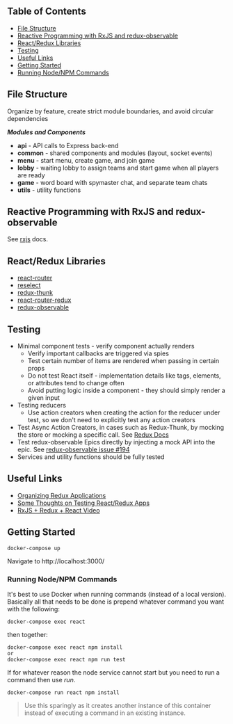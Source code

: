 ## Table of Contents
- [File Structure](#file-structure)
- [Reactive Programming with RxJS and redux-observable](#reactive-programming-with-rxjs-and-redux-observable)
- [React/Redux Libraries](#reactredux-libraries)
- [Testing](#testing)
- [Useful Links](#useful-links)
- [Getting Started](#getting-started)
- [Running Node/NPM Commands](#running-nodenpm-commands)

## File Structure
Organize by feature, create strict module boundaries, and avoid circular dependencies

***Modules and Components***
- **api** - API calls to Express back-end
- **common** - shared components and modules (layout, socket events)
- **menu** - start menu, create game, and join game
- **lobby** - waiting lobby to assign teams and start game when all players are ready
- **game** - word board with spymaster chat, and separate team chats
- **utils** - utility functions

## Reactive Programming with RxJS and redux-observable
See [rxjs](docs/rxjs.md) docs.

## React/Redux Libraries
- [react-router](https://reacttraining.com/react-router/)
- [reselect](https://github.com/reactjs/reselect)
- [redux-thunk](https://github.com/gaearon/redux-thunk)
- [react-router-redux](https://github.com/reactjs/react-router-redux)
- [redux-observable](https://redux-observable.js.org/)

## Testing
- Minimal component tests - verify component actually renders
  - Verify important callbacks are triggered via spies
  - Test certain number of items are rendered when passing in certain props
  - Do not test React itself - implementation details like tags, elements, or attributes tend to change often
  - Avoid putting logic inside a component - they should simply render a given input
- Testing reducers
  - Use action creators when creating the action for the reducer under test, so we don't need to explicitly test any action creators
- Test Async Action Creators, in cases such as Redux-Thunk, by mocking the store or mocking a specific call. See [Redux Docs](http://redux.js.org/docs/recipes/WritingTests.html)
- Test redux-observable Epics directly by injecting a mock API into the epic. See [redux-observable issue #194](https://github.com/redux-observable/redux-observable/issues/194)
- Services and utility functions should be fully tested

## Useful Links
- [Organizing Redux Applications](https://jaysoo.ca/2016/02/28/organizing-redux-application/)
- [Some Thoughts on Testing React/Redux Apps](https://medium.com/javascript-inside/some-thoughts-on-testing-react-redux-applications-8571fbc1b78f)
- [RxJS + Redux + React Video](https://www.youtube.com/watch?v=AslncyG8whg)

## Getting Started
```
docker-compose up
```
Navigate to http://localhost:3000/

### Running Node/NPM Commands
It's best to use Docker when running commands (instead of a local version).
Basically all that needs to be done is prepend whatever command you want with the following:
```
docker-compose exec react
```
then together:
```
docker-compose exec react npm install
or
docker-compose exec react npm run test
```

If for whatever reason the node service cannot start but you need to run a command then use _run_.
```
docker-compose run react npm install
```
> Use this sparingly as it creates another instance of this container instead of executing a command in an existing instance.
